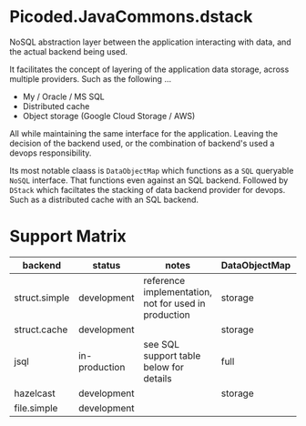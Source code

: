 # Picoded.JavaCommons.dstack

NoSQL abstraction layer between the application interacting with data, and the actual backend being used.

It facilitates the concept of layering of the application data storage, across multiple providers. Such as the following ...

* My / Oracle / MS SQL
* Distributed cache
* Object storage (Google Cloud Storage / AWS)

All while maintaining the same interface for the application. Leaving the decision of the backend used, or the combination of backend's used a devops responsibility.

Its most notable claass is `DataObjectMap` which functions as a `SQL` queryable `NoSQL` interface. That functions even against an SQL backend.
Followed by `DStack` which faciltates the stacking of data backend provider for devops. Such as a distributed cache with an SQL backend.

# Support Matrix

| backend       | status        | notes                                                | DataObjectMap | KeyValueMap | KeyLongMap | FileWorkspaceMap |
|---------------|---------------|------------------------------------------------------|---------------|-------------|------------|------------------|
| struct.simple | development   | reference implementation, not for used in production | storage       | storage     | storage    | storage          |
| struct.cache  | development   |                                                      | storage       |             |            |                  |
| jsql          | in-production | see SQL support table below for details              | full          | full        | full       | full             |
| hazelcast     | development   |                                                      | storage       | storage     |            |                  |
| file.simple   | development   |                                                      |               |             |            | development      |

